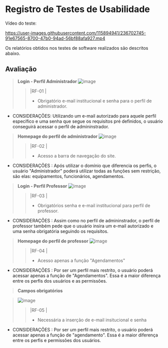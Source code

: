 # Registro de Testes de Usabilidade

Vídeo do teste:

https://user-images.githubusercontent.com/115894941/236702745-91e67565-8700-47b0-94ad-56bf88afa927.mp4


Os relatórios obtidos nos testes de software realizados são descritos abaixo.

## Avaliação

> **Login - Perfil Administrador**
> ![image](https://user-images.githubusercontent.com/114962362/236701110-e95f1103-564d-47d6-a05b-d7a903721f76.png)
>> |RF-01 |
>> - Obrigatório e-mail institucional e senha para o perfil de administrador.

* CONSIDERAÇÕES: Utilizando um e-mail autorizado para aquele perfil específico e uma senha que segue os requisitos pré definidos, o usuário conseguirá acessar o perfil de admininstrador.


> **Homepage do perfil de administrador**
> ![image](https://user-images.githubusercontent.com/114962362/236701362-9df19872-73cf-4035-bc7c-b8db461a7d0d.png)
>> |RF-02 |
>> - Acesso a barra de navegação do site.

* CONSIDERAÇÕES : Após utilizar o domínio que diferencia os perfis, o usuário "Administrador" poderá utilizar todas as funções sem restrição, são elas: equipamentos, funcionários, agendamentos.  


> **Login - Perfil Professor**
> ![image](https://user-images.githubusercontent.com/114962362/236701577-40e5e197-40ab-49e2-b2b0-d59baea83e1b.png)
>> |RF-03 |
>> - Obrigatórios senha e e-mail institucional para perfil de professor.

* CONSIDERAÇÕES : Assim como no perfil de admininstrador, o perfil de professor também pede que o usuário insira um e-mail autorizado e uma senha obrigatória seguindo os requisitos.


> **Homepage do perfil de professor**
> ![image](https://user-images.githubusercontent.com/114962362/236702323-5655e35f-5f52-444e-9a86-7bc0d4253ab6.png)
>> |RF-04 |
>> - Acesso apenas a função "Agendamentos"

* CONSIDERAÇÕES : Por ser um perfil mais restrito, o usuário poderá acessar apenas a função de "Agendamentos". Essa é a maior diferença entre os perfis dos usuários e as permissões.


> **Campos obrigatórios**

> ![image](https://user-images.githubusercontent.com/114962362/236702147-48049458-4663-4ef9-b6ba-f7e7cd39ecd9.png)
>> |RF-05 |
>> - Necessária a inserção de e-mail insitucional e senha 

* CONSIDERAÇÕES : Por ser um perfil mais restrito, o usuário poderá acessar apenas a função de "agendamento". Essa é a maior diferença entre os perfis e permissões dos usuários.
